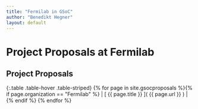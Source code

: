 ```yaml
---
title: "Fermilab in GSoC"
author: "Benedikt Hegner"
layout: default
---
```

# Project Proposals at Fermilab

## Project Proposals

{:.table .table-hover .table-striped}
{% for page in site.gsocproposals %}{% if page.organization == "Fermilab" %} | [ {{ page.title }} ]( {{ page.url }} ) | {% endif %}
{% endfor %}
